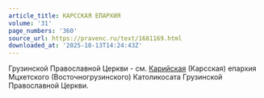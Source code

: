 ```yaml
---
article_title: КАРССКАЯ ЕПАРХИЯ
volume: '31'
page_numbers: '360'
source_url: https://pravenc.ru/text/1681169.html
downloaded_at: '2025-10-13T14:24:43Z'
---
```


Грузинской Православной Церкви - см. [Карийская](https://pravenc.ru/text/Карийская.html) (Карсская) епархия Мцхетского (Восточногрузинского) Католикосата Грузинской Православной Церкви.
